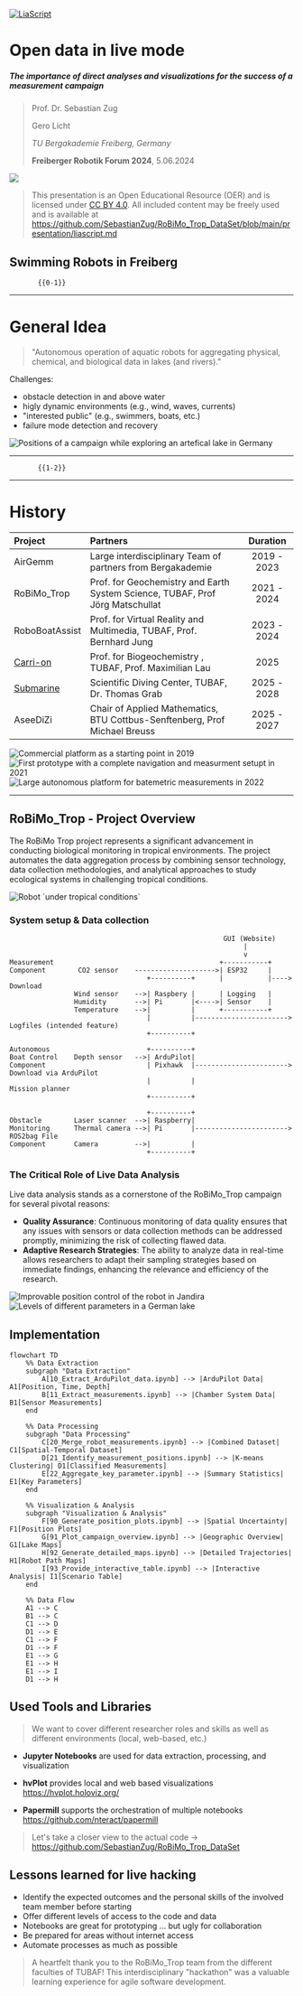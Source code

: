 <!--
author:  Sebastian Zug
email:   sebastian.zug@informatik.tu-freiberg.de
version:  0.4.0
language: en
narrator: US English Female
import:   https://raw.githubusercontent.com/liaScript/mermaid_template/master/README.md
comment:  RoBiMo Trop Project Overview and Data Analysis

@style
.flex-container {
    display: flex;
    flex-wrap: wrap; /* Allows the items to wrap as needed */
    align-items: stretch;
    gap: 20px; /* Adds both horizontal and vertical spacing between items */
}

.flex-child { 
    flex: 1;
}

.flex-child2 { 
    flex: 3;
}

@media (max-width: 600px) {
    .flex-child {
        flex: 100%; /* Makes the child divs take up the full width on slim devices */
        margin-right: 0; /* Removes the right margin */
    }
}
@end
-->

[![LiaScript](https://raw.githubusercontent.com/LiaScript/LiaScript/master/badges/course.svg)](https://liascript.github.io/course/?https://raw.githubusercontent.com/SebastianZug/RoBiMo_Trop_DataSet/refs/heads/main/presentation/liascript.md#1)

# Open data in live mode

<h5>
The importance of direct analyses and visualizations for the success of a measurement campaign
</h5>


<section class="flex-container">


<div class="flex-child" style="min-width: 250px">

> Prof. Dr. Sebastian Zug
>
> Gero Licht
>
> _TU Bergakademie Freiberg, Germany_
>
> __Freiberger Robotik Forum 2024__, 5.06.2024

</div>

<!-- class="flex-child2" style="min-width: 250px"-->
![](https://raw.githubusercontent.com/SebastianZug/RoBiMo_Trop_DataSet/refs/heads/main/presentation/images/SwimmingRobot_runstedt.jpg)


</section>

> This presentation is an Open Educational Resource (OER) and is licensed under [CC BY 4.0](https://creativecommons.org/licenses/by/4.0/deed.de). All included content may be freely used and is available at https://github.com/SebastianZug/RoBiMo_Trop_DataSet/blob/main/presentation/liascript.md

## Swimming Robots in Freiberg

           {{0-1}}
***************************************

General Idea 
======================

> "Autonomous operation of aquatic robots for aggregating physical, chemical, and biological data in lakes (and rivers)."

<section class="flex-container">

<div class="flex-child" style="min-width: 300px">

Challenges:

+ obstacle detection in and above water
+ higly dynamic environments (e.g., wind, waves, currents)
+ "interested public" (e.g., swimmers, boats, etc.)
+ failure mode detection and recovery

</div>


<!-- class="flex-child2" -->
![](https://raw.githubusercontent.com/SebastianZug/RoBiMo_Trop_DataSet/refs/heads/main/presentation/images/Trace_runstedt.jpg "Positions of a campaign while exploring an artefical lake in Germany")

</section>

***************************************

           {{1-2}}
***************************************

History
====================

<!-- data-type=none -->
| Project                                                     | Partners                                                                      |  Duration   |
| :---------------------------------------------------------- | :---------------------------------------------------------------------------- | :---------: |
| AirGemm                                                     | Large interdisciplinary Team of partners from Bergakademie                    | 2019 - 2023 |
| RoBiMo\_Trop                                                | Prof. for Geochemistry and Earth System Science, TUBAF, Prof Jörg Matschullat |  2021 - 2024  |
| RoboBoatAssist                                              | Prof. for Virtual Reality and Multimedia, TUBAF, Prof. Bernhard Jung          | 2023 - 2024 |
| [Carri-on](https://tu-freiberg.de/soro/projekte/carri-on)   | Prof. for Biogeochemistry , TUBAF, Prof. Maximilian Lau                       |    2025     |
| [Submarine](https://tu-freiberg.de/sdc/forschung/SUBmarIne) | Scientific Diving Center, TUBAF, Dr. Thomas Grab                              | 2025 - 2028 |
| AseeDiZi                                                    | Chair of Applied Mathematics, BTU Cottbus-Senftenberg, Prof Michael Breuss    | 2025 - 2027 |

![](./images/2019.jpg "Commercial platform as a starting point in 2019")
![](./images/2021.jpg "First prototype with a complete navigation and measurment setupt in 2021")
![](./images/2022.jpg "Large autonomous platform for batemetric measurements in 2022")

***************************************

## RoBiMo\_Trop - Project Overview

<section class="flex-container">

<!-- class="flex-child" style="min-width: 300px"-->
The RoBiMo Trop project represents a significant advancement in conducting biological monitoring in tropical environments. The project automates the data aggregation process by combining sensor technology, data collection methodologies, and analytical approaches to study ecological systems in challenging tropical conditions.

<!-- class="flex-child2" -->
![](./images/SwimmingRobot_in_rain.jpg "Robot `under tropical conditions`")

</section>

### System setup & Data collection

```ascii
                                                     GUI (Website)
                                                          |
                                                          v
Measurement                                         +-----------+
Component        CO2 sensor    -------------------->| ESP32     |
                                  +----------+      |           |----> Download          
                Wind sensor    -->| Raspbery |      | Logging   |
                Humidity       -->| Pi       |<---->| Sensor    |
                Temperature    -->|          |      +-----------+
                                  |          |-----------------------> Logfiles (intended feature)
                                  +----------+

Autonomous                        +----------+    
Boat Control    Depth sensor   -->| ArduPilot|
Component                         | Pixhawk  |-----------------------> Download via ArduPilot
                                  |          |                         Mission planner
                                  +----------+

                                  +----------+
Obstacle        Laser scanner  -->| Raspberry|
Monitoring      Thermal camera -->| Pi       |-----------------------> ROS2bag File
Component       Camera         -->|          |
                                  +----------+
```

### The Critical Role of Live Data Analysis

Live data analysis stands as a cornerstone of the RoBiMo\_Trop campaign for several pivotal reasons:

+ **Quality Assurance**: Continuous monitoring of data quality ensures that any issues with sensors or data collection methods can be addressed promptly, minimizing the risk of collecting flawed data.
+ **Adaptive Research Strategies**: The ability to analyze data in real-time allows researchers to adapt their sampling strategies based on immediate findings, enhancing the relevance and efficiency of the research.

![](./images/Jandira_Positions_2.png "Improvable position control of the robot in Jandira")
![](./images/Results_runstedt.jpg "Levels of different parameters in a German lake")

## Implementation

```mermaid @mermaid
flowchart TD
    %% Data Extraction
    subgraph "Data Extraction"
        A[10_Extract_ArduPilot_data.ipynb] --> |ArduPilot Data| A1[Position, Time, Depth]
        B[11_Extract_measurements.ipynb] --> |Chamber System Data| B1[Sensor Measurements]
    end

    %% Data Processing
    subgraph "Data Processing"
        C[20_Merge_robot_measurements.ipynb] --> |Combined Dataset| C1[Spatial-Temporal Dataset]
        D[21_Identify_measurement_positions.ipynb] --> |K-means Clustering| D1[Classified Measurements]
        E[22_Aggregate_key_parameter.ipynb] --> |Summary Statistics| E1[Key Parameters]
    end

    %% Visualization & Analysis
    subgraph "Visualization & Analysis"
        F[90_Generate_position_plots.ipynb] --> |Spatial Uncertainty| F1[Position Plots]
        G[91_Plot_campaign_overview.ipynb] --> |Geographic Overview| G1[Lake Maps]
        H[92_Generate_detailed_maps.ipynb] --> |Detailed Trajectories| H1[Robot Path Maps]
        I[93_Provide_interactive_table.ipynb] --> |Interactive Analysis| I1[Scenario Table]
    end

    %% Data Flow
    A1 --> C
    B1 --> C
    C1 --> D
    D1 --> E
    C1 --> F
    D1 --> F
    E1 --> G
    E1 --> H
    E1 --> I
    D1 --> H
```

## Used Tools and Libraries

> We want to cover different researcher roles and skills as well as different environments (local, web-based, etc.) 

+ **Jupyter Notebooks** are used for data extraction, processing, and visualization

+ **hvPlot** provides local and web based visualizations https://hvplot.holoviz.org/

+ **Papermill** supports the orchestration of multiple notebooks https://github.com/nteract/papermill

> Let's take a closer view to the actual code -> https://github.com/SebastianZug/RoBiMo_Trop_DataSet

## Lessons learned for live hacking

+ Identify the expected outcomes and the personal skills of the involved team member before starting
+ Offer different levels of access to the code and data
+ Notebooks are great for prototyping ... but ugly for collaboration
+ Be prepared for areas without internet access
+ Automate processes as much as possible

> A heartfelt thank you to the RoBiMo\_Trop team from the different faculties of TUBAF! This interdisciplinary "hackathon" was a valuable learning experience for agile software development.

